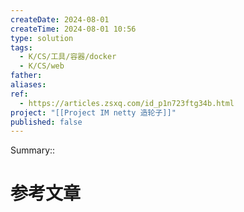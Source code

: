 ```yaml
---
createDate: 2024-08-01
createTime: 2024-08-01 10:56
type: solution
tags:
  - K/CS/工具/容器/docker
  - K/CS/web
father: 
aliases: 
ref:
  - https://articles.zsxq.com/id_p1n723ftg34b.html
project: "[[Project IM netty 造轮子]]"
published: false
---
```

Summary::

# 参考文章

